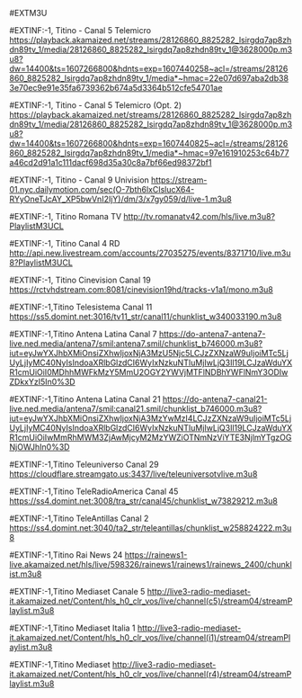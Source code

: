 #EXTM3U

#EXTINF:-1, Titino - Canal 5 Telemicro
https://playback.akamaized.net/streams/28126860_8825282_lsirgdq7ap8zhdn89tv_1/media/28126860_8825282_lsirgdq7ap8zhdn89tv_1@3628000p.m3u8?dw=14400&ts=1607266800&hdnts=exp=1607440258~acl=/streams/28126860_8825282_lsirgdq7ap8zhdn89tv_1/media*~hmac=22e07d697aba2db383e70ec9e91e35fa6739362b674a5d3364b512cfe54701ae

#EXTINF:-1, Titino - Canal 5 Telemicro (Opt. 2)
https://playback.akamaized.net/streams/28126860_8825282_lsirgdq7ap8zhdn89tv_1/media/28126860_8825282_lsirgdq7ap8zhdn89tv_1@3628000p.m3u8?dw=14400&ts=1607266800&hdnts=exp=1607440825~acl=/streams/28126860_8825282_lsirgdq7ap8zhdn89tv_1/media*~hmac=97e161910253c64b77a46cd2d91a1c111dacf698d35a30c8a7bf66ed98372bf1

#EXTINF:-1, Titino - Canal 9 Univision 
https://stream-01.nyc.dailymotion.com/sec(O-7bth6lxCIslucX64-RYyOneTJcAY_XP5bwVnI2IjY)/dm/3/x7gy059/d/live-1.m3u8

#EXTINF:-1, Titino Romana TV
http://tv.romanatv42.com/hls/live.m3u8?PlaylistM3UCL

#EXTINF:-1, Titino Canal 4 RD
http://api.new.livestream.com/accounts/27035275/events/8371710/live.m3u8?PlaylistM3UCL

#EXTINF:-1, Titino Cinevision Canal 19
https://rctvhdstream.com:8081/cinevision19hd/tracks-v1a1/mono.m3u8

#EXTINF:-1,Titino Telesistema Canal 11
https://ss5.domint.net:3016/tv11_str/canal11/chunklist_w340033190.m3u8

#EXTINF:-1,Titino Antena Latina Canal 7
https://do-antena7-antena7-live.ned.media/antena7/smil:antena7.smil/chunklist_b746000.m3u8?iut=eyJwYXJhbXMiOnsiZXhwIjoxNjA3MzU5Njc5LCJzZXNzaW9uIjoiMTc5LjUyLjIyMC40NyIsIndoaXRlbGlzdCI6WyIxNzkuNTIuMjIwLjQ3Il19LCJzaWduYXR1cmUiOiI0MDhhMWFkMzY5MmU2OGY2YWVjMTFlNDBhYWFlNmY3ODIwZDkxYzI5In0%3D

#EXTINF:-1,Titino Antena Latina Canal 21
https://do-antena7-canal21-live.ned.media/antena7/smil:canal21.smil/chunklist_b746000.m3u8?iut=eyJwYXJhbXMiOnsiZXhwIjoxNjA3MzYwMzI4LCJzZXNzaW9uIjoiMTc5LjUyLjIyMC40NyIsIndoaXRlbGlzdCI6WyIxNzkuNTIuMjIwLjQ3Il19LCJzaWduYXR1cmUiOiIwMmRhMWM3ZjAwMjcyM2MzYWZiOTNmNzViYTE3NjlmYTgzOGNjOWJhIn0%3D

#EXTINF:-1,Titino Teleuniverso Canal 29
https://cloudflare.streamgato.us:3437/live/teleuniversotvlive.m3u8

#EXTINF:-1,Titino TeleRadioAmerica Canal 45
https://ss4.domint.net:3008/tra_str/canal45/chunklist_w73829212.m3u8

#EXTINF:-1,Titino TeleAntillas Canal 2
https://ss4.domint.net:3040/ta2_str/teleantillas/chunklist_w258824222.m3u8

#EXTINF:-1,Titino Rai News 24
https://rainews1-live.akamaized.net/hls/live/598326/rainews1/rainews1/rainews_2400/chunklist.m3u8

#EXTINF:-1,Titino Mediaset Canale 5
http://live3-radio-mediaset-it.akamaized.net/Content/hls_h0_clr_vos/live/channel(c5)/stream04/streamPlaylist.m3u8

#EXTINF:-1,Titino Mediaset Italia 1
http://live3-radio-mediaset-it.akamaized.net/Content/hls_h0_clr_vos/live/channel(i1)/stream04/streamPlaylist.m3u8

#EXTINF:-1,Titino Mediaset
http://live3-radio-mediaset-it.akamaized.net/Content/hls_h0_clr_vos/live/channel(r4)/stream04/streamPlaylist.m3u8
